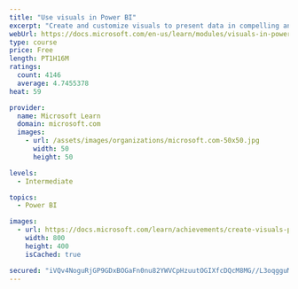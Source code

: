 ```yaml
---
title: "Use visuals in Power BI"
excerpt: "Create and customize visuals to present data in compelling and insightful ways."
webUrl: https://docs.microsoft.com/en-us/learn/modules/visuals-in-power-bi/
type: course
price: Free
length: PT1H16M
ratings:
  count: 4146
  average: 4.7455378
heat: 59

provider:
  name: Microsoft Learn
  domain: microsoft.com
  images:
    - url: /assets/images/organizations/microsoft.com-50x50.jpg
      width: 50
      height: 50

levels:
  - Intermediate

topics:
  - Power BI

images:
  - url: https://docs.microsoft.com/learn/achievements/create-visuals-power-bi-desktop-social.png
    width: 800
    height: 400
    isCached: true

secured: "iVQv4NoguRjGP9GDxBOGaFn0nu82YWVCpHzuutOGIXfcDQcM8MG//L3oqgguMz+HNeqICADF4gF4bUxGo6Re6DP/7fnlNPj1JOBKfIog+1dfsSGqI8K3eMuGXAdRkc66LgAD8qrjY7PD1K5Qftu+lADNz0IhC7XjLXgtuIBvlffIvNDrHAr8OB/dbnbQ9KqKsdWDiDnYia56LIlOUydeWM6Rrwn2x/acRHG4zOVK8I/N7Qfsd+g+wYL8mPHpquura8cH+zwp4l+2NxE0GUYBsvnGcnkqd5V6KxxrI07Ocn1Le65PxH+t0kOuQah4y0Y/F0mVaEXaBM5wSol2iFe7gub+/XxWfg65e40rZZegvT9SYg6Zaslr64viN4+4ahJnUKD/eZ0IcFDSgEvRHPzStmajF6VefpwU0FKuGh07gwE=;q6IxpSFUdSvk/iiAzrdwew=="
---
```


